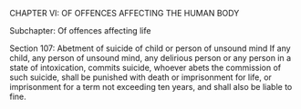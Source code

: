 CHAPTER VI: OF OFFENCES AFFECTING THE HUMAN BODY

Subchapter: Of offences affecting life

Section 107: Abetment of suicide of child or person of unsound mind
If any child, any person of unsound mind, any delirious person or any person in a state of intoxication, commits suicide, whoever abets the commission of such suicide, shall be punished with death or imprisonment for life, or imprisonment for a term not exceeding ten years, and shall also be liable to fine.

